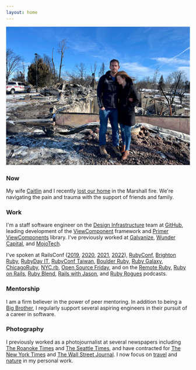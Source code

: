 ```yaml
---
layout: home
---
```


![Joel and Caitlin Hawksley at the site of their former home in Louisville, Colorado](/img/about/fire.jpg)

### Now

My wife [Caitlin](https://www.caitlinhawksley.com) and I recently [lost our home](https://www.gofundme.com/f/help-the-hawksleys-rebuild-literally-everything) in the Marshall fire. We're navigating the pain and trauma with the support of friends and family.

### Work

I'm a staff software engineer on the [Design Infrastructure](https://primer.style) team at [GitHub](https://github.com/joelhawksley), leading development of the [ViewComponent](https://github.com/github/view_component) framework and [Primer ViewComponents](https://github.com/primer/view_components) library. I've previously worked at [Galvanize](https://www.galvanize.com/), [Wunder Capital](https://www.wundercapital.com), and [MojoTech](https://www.mojotech.com).

I've spoken at RailsConf ([2019](https://youtu.be/y5Z5a6QdA-M), [2020](https://youtu.be/YVYRus_2KZM), [2021](https://www.youtube.com/watch?v=QoetqsBCsbE), [2022](https://www.youtube.com/watch?v=21QG19Zy_g0)), [RubyConf](https://www.youtube.com/watch?v=vynyFGOZOZ8), [Brighton Ruby](https://brightonruby.com/), [RubyDay IT](https://2021.rubyday.it/talks_speakers/), [RubyConf Taiwan](https://www.youtube.com/watch?v=MGAs0QALAiM), [Boulder Ruby](https://boulder-ruby.org/), [Ruby Galaxy](https://rubygalaxy.io/talks), [ChicagoRuby](https://chicagoruby.org), [NYC.rb](https://www.meetup.com/NYC-rb/events/jghpgsydcdbmb/), [Open Source Friday](https://www.youtube.com/watch?v=v-mrsmxVy5U), and on the [Remote Ruby](https://remoteruby.transistor.fm/125), [Ruby on Rails](https://5by5.tv/rubyonrails/276), [Ruby Blend](https://radiopublic.com/the-ruby-blend-WDewaV/s1!9aab9), [Rails with Jason](https://www.codewithjason.com/rails-with-jason-podcast/joel-hawksley/), and [Ruby Rogues](https://devchat.tv/ruby-rogues/rr-461-rethinking-the-view-layer-with-components-with-joel-hawksley/) podcasts.

### Mentorship

I am a firm believer in the power of peer mentoring. In addition to being a [Big Brother](https://biglittlecolorado.org/), I regularly support several aspiring engineers in their pursuit of a career in software.

### Photography

I previously worked as a photojournalist at several newspapers including [The Roanoke Times](https://roanoke.com/) and [The Seattle Times](https://www.seattletimes.com/), and have contracted for [The New York Times](https://www.nytimes.com) and [The Wall Street Journal](https://www.wsj.com). I now focus on [travel](https://www.hawksleyvisuals.com/travel) and [nature](https://www.hawksleyvisuals.com/nature) in my personal work.
